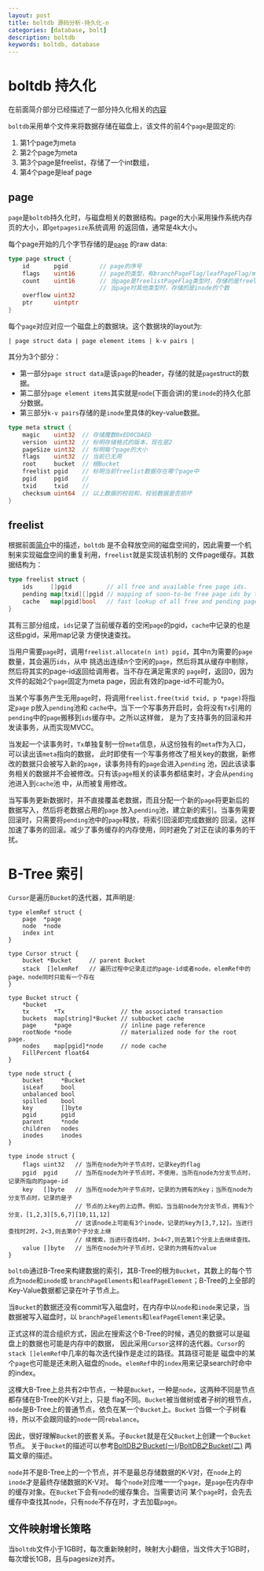 ```yaml
---
layout: post
title: boltdb 源码分析-持久化-n
categories: [database, bolt]
description: boltdb
keywords: boltdb, database
---
```


# boltdb 持久化
在前面简介部分已经描述了一部分持久化相关的[内容](https://lrita.github.io/2017/05/21/boltdb-overview-0/#持久化)

`boltdb`采用单个文件来将数据存储在磁盘上，该文件的前4个`page`是固定的:

1. 第1个page为meta
2. 第2个page为meta
3. 第3个page是freelist，存储了一个int数组，
4. 第4个page是leaf page

## page
`page`是`boltdb`持久化时，与磁盘相关的数据结构。page的大小采用操作系统内存页的大小，即`getpagesize`系统调用
的返回值，通常是4k大小。

每个page开始的几个字节存储的是[`page`](https://github.com/boltdb/bolt/blob/e9cf4fae01b5a8ff89d0ec6b32f0d9c9f79aefdd/page.go#L30-L36)
的raw data:

```go
type page struct {
    id       pgid         // page的序号
    flags    uint16       // page的类型，有branchPageFlag/leafPageFlag/metaPageFlag/freelistPageFlag几种
    count    uint16       // 当page是freelistPageFlag类型时，存储的是freelist中pgid数组中元素的个数；
                          // 当page时其他类型时，存储的是inode的个数
    overflow uint32
    ptr      uintptr
}
```

每个`page`对应对应一个磁盘上的数据块。这个数据块的layout为:

```
| page struct data | page element items | k-v pairs |
```

其分为3个部分：
* 第一部分`page struct data`是该`page`的header，存储的就是`page`struct的数据。
* 第二部分`page element items`其实就是`node`(下面会讲)的里`inode`的持久化部分数据。
* 第三部分`k-v pairs`存储的是`inode`里具体的key-value数据。

```go
type meta struct {
    magic    uint32  // 存储魔数0xED0CDAED
    version  uint32  // 标明存储格式的版本，现在是2
    pageSize uint32  // 标明每个page的大小
    flags    uint32  // 当前已无用
    root     bucket  // 根Bucket
    freelist pgid    // 标明当前freelist数据存在哪个page中
    pgid     pgid    //
    txid     txid    //
    checksum uint64  // 以上数据的校验和，校验数据是否损坏
}
```

## freelist
根据前面[简介](https://lrita.github.io/2017/05/21/boltdb-overview-0/#持久化)中的描述，`boltdb`
是不会释放空间的磁盘空间的，因此需要一个机制来实现磁盘空间的重复利用，`freelist`就是实现该机制的
文件page缓存。其数据结构为：

```go
type freelist struct {
    ids     []pgid          // all free and available free page ids.
    pending map[txid][]pgid // mapping of soon-to-be free page ids by tx.
    cache   map[pgid]bool   // fast lookup of all free and pending page ids.
}
```

其有三部分组成，`ids`记录了当前缓存着的空闲`page`的pgid，`cache`中记录的也是这些pgid，采用map记录
方便快速查找。

当用户需要`page`时，调用`freelist.allocate(n int) pgid`，其中n为需要的`page`数量，其会遍历`ids`，从中
挑选出连续n个空闲的`page`，然后将其从缓存中剔除，然后将其实的page-id返回给调用者。当不存在满足需求的
`page`时，返回0，因为文件的起始2个`page`固定为meta page，因此有效的page-id不可能为0。

当某个写事务产生无用`page`时，将调用`freelist.free(txid txid, p *page)`将指定`page` p放入`pending`池和
`cache`中。当下一个写事务开启时，会将没有`Tx`引用的`pending`中的`page`搬移到`ids`缓存中。之所以这样做，
是为了支持事务的回滚和并发读事务，从而实现MVCC。

当发起一个读事务时，`Tx`单独复制一份`meta`信息，从这份独有的`meta`作为入口，可以读出该`meta`指向的数据，
此时即使有一个写事务修改了相关key的数据，新修改的数据只会被写入新的`page`，读事务持有的`page`会进入`pending`
池，因此该读事务相关的数据并不会被修改。只有该`page`相关的读事务都结束时，才会从`pending`池进入到`cache`池
中，从而被复用修改。

当写事务更新数据时，并不直接覆盖老数据，而且分配一个新的`page`将更新后的数据写入，然后将老数据占用的`page`
放入`pending`池，建立新的索引。当事务需要回滚时，只需要将`pending`池中的`page`释放，将索引回滚即完成数据的
回滚。这样加速了事务的回滚。减少了事务缓存的内存使用，同时避免了对正在读的事务的干扰。


# B-Tree 索引

`Cursor`是遍历`Bucket`的迭代器，其声明是:
```
type elemRef struct {
    page  *page
    node  *node
    index int
}

type Cursor struct {
	bucket *Bucket     // parent Bucket
	stack  []elemRef   // 遍历过程中记录走过的page-id或者node，elemRef中的page、node同时只能有一个存在
}

type Bucket struct {
    *bucket
    tx       *Tx                // the associated transaction
    buckets  map[string]*Bucket // subbucket cache
    page     *page              // inline page reference
    rootNode *node              // materialized node for the root page.
    nodes    map[pgid]*node     // node cache
    FillPercent float64
}

type node struct {
    bucket     *Bucket
    isLeaf     bool
    unbalanced bool
    spilled    bool
    key        []byte
    pgid       pgid
    parent     *node
    children   nodes
    inodes     inodes
}

type inode struct {
    flags uint32   // 当所在node为叶子节点时，记录key的flag
    pgid  pgid     // 当所在node为叶子节点时，不使用，当所在node为分支节点时，记录所指向的page-id
    key   []byte   // 当所在node为叶子节点时，记录的为拥有的key；当所在node为分支节点时，记录的是子
                   // 节点的上key的上边界。例如，当当前node为分支节点，拥有3个分支，[1,2,3][5,6,7][10,11,12]
                   // 这该node上可能有3个inode，记录的key为[3,7,12]。当进行查找时2时，2<3,则去第0个子分支上继
                   // 续搜索，当进行查找4时，3<4<7,则去第1个分支上去继续查找。
    value []byte   // 当所在node为叶子节点时，记录的为拥有的value
}
```

`boltdb`通过B-Tree来构建数据的索引，其B-Tree的根为`Bucket`，其数上的每个节点为`node`和`inode`或
`branchPageElements`和`leafPageElement`；B-Tree的上全部的Key-Value数据都记录在叶子节点上。

当`Bucket`的数据还没有commit写入磁盘时，在内存中以`node`和`inode`来记录，当数据被写入磁盘时，以
`branchPageElements`和`leafPageElement`来记录。

正式这样的混合组织方式，因此在搜索这个B-Tree的时候，遇见的数据可以是磁盘上的数据也可能是内存中的数据，
因此采用`Cursor`这样的迭代器。`Cursor`的`stack []elemRef`中几率的每次迭代操作是走过的路径。其路径可能是
磁盘中的某个`page`也可能是还未刷入磁盘的`node`。`elemRef`中的`index`用来记录search时命中的index。

这棵大B-Tree上总共有2中节点，一种是`Bucket`，一种是`node`，这两种不同是节点都存储在B-Tree的K-V对上，只是
flag不同。`Bucket`被当做树或者子树的根节点，`node`是B-Tree上的普通节点，依负在某一个`Bucket`上。`Bucket`
当做一个子树看待，所以不会跟同级的`node`一同`rebalance`。

因此，很好理解`Bucket`的嵌套关系。子`Bucket`就是在父`Bucket`上创建一个`Bucket`节点。
关于`Bucket`的描述可以参考[BoltDB之Bucket(一)](http://www.d-kai.me/boltdb之bucket一/)/[BoltDB之Bucket(二)](http://www.d-kai.me/boltdb之bucket二/)
两篇文章的描述。

`node`并不是B-Tree上的一个节点，并不是最总存储数据的K-V对，在`node`上的`inode`才是最终存储数据的K-V对。
每个`node`对应唯一一个`page`，是`page`在内存中的缓存对象。在`Bucket`下会有`node`的缓存集合。当需要访问
某个`page`时，会先去缓存中查找其`node`，只有`node`不存在时，才去加载`page`。


## 文件映射增长策略
当`boltdb`文件小于1GB时，每次重新映射时，映射大小翻倍，当文件大于1GB时，每次增长1GB，且与pagesize对齐。
